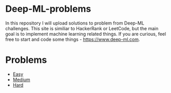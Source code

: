 # Deep-ML-problems
In this repository I will upload solutions to problem from Deep-ML challenges. This site is similiar to HackerRank or LeetCode, but the main goal is to implement machine learning related things. If you are curious, feel free to start and code some things - https://www.deep-ml.com.

# Problems
* [Easy](Easy)
* [Medium](Medium)
* [Hard](Hard)
